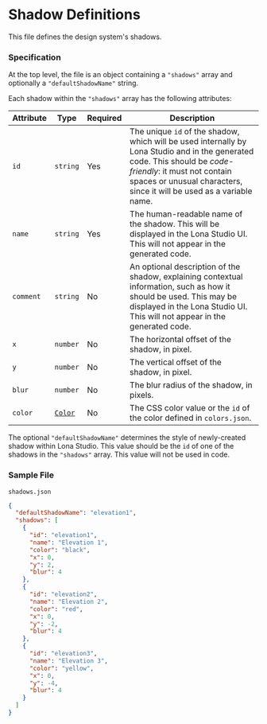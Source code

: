 # Shadow Definitions

This file defines the design system's shadows.

### Specification

At the top level, the file is an object containing a `"shadows"` array and optionally a `"defaultShadowName"` string.

Each shadow within the `"shadows"` array has the following attributes:

|Attribute|Type|Required|Description|
|---|---|---|---|
|`id`|`string`|Yes|The unique `id` of the shadow, which will be used internally by Lona Studio and in the generated code. This should be _code-friendly_: it must not contain spaces or unusual characters, since it will be used as a variable name.|
|`name`|`string`|Yes|The human-readable name of the shadow. This will be displayed in the Lona Studio UI. This will not appear in the generated code.|
|`comment`|`string`|No|An optional description of the shadow, explaining contextual information, such as how it should be used. This may be displayed in the Lona Studio UI. This will not appear in the generated code. |
|`x`|`number`|No|The horizontal offset of the shadow, in pixel.|
|`y`|`number`|No|The vertical offset of the shadow, in pixel.|
|`blur`|`number`|No|The blur radius of the shadow, in pixels.|
|`color`|[`Color`](./colors.md#color-type)|No|The CSS color value or the `id` of the color defined in `colors.json`.|

The optional `"defaultShadowName"` determines the style of newly-created shadow within Lona Studio. This value should be the `id` of one of the shadows in the `"shadows"` array. This value will not be used in code.

### Sample File

`shadows.json`

```json
{
  "defaultShadowName": "elevation1",
  "shadows": [
    {
      "id": "elevation1",
      "name": "Elevation 1",
      "color": "black",
      "x": 0,
      "y": 2,
      "blur": 4
    },
    {
      "id": "elevation2",
      "name": "Elevation 2",
      "color": "red",
      "x": 0,
      "y": -2,
      "blur": 4
    },
    {
      "id": "elevation3",
      "name": "Elevation 3",
      "color": "yellow",
      "x": 0,
      "y": -4,
      "blur": 4
    }
  ]
}
```
